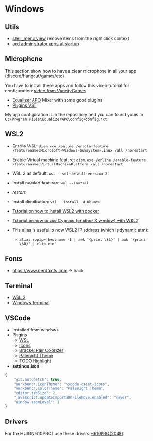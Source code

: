 # Windows
## Utils
- [shell_menu_view](https://www.nirsoft.net/utils/shell_menu_view.html) remove items from the right click context
- [add administrator apps at startup](https://superuser.com/questions/929225/how-to-run-a-program-as-an-administrator-at-startup-on-windows-10)

## Microphone
This section show how to have a clear microphone in all your app (discord/hangout/games/etc)

You have to install these apps and follow this video tutorial for configuration: [video from  VancityGames ](https://www.youtube.com/watch?v=J3fBx2ftaBs)
- [Equalizer APO](https://sourceforge.net/projects/equalizerapo/) Mixer with some good plugins
- [Plugins VST](https://www.reaper.fm/reaplugs/)

My app configuration is in the repositiory and you can found yours in `C:\Program Files\EqualizerAPO\config\config.txt`

## WSL2
- Enable WSL: `dism.exe /online /enable-feature /featurename:Microsoft-Windows-Subsystem-Linux /all /norestart`
- Enable Virtual machine feature: `dism.exe /online /enable-feature /featurename:VirtualMachinePlatform /all /norestart`
- WSL 2 as default: `wsl --set-default-version 2`
- Install needed features: `wsl --install`
- _restart_
- Install distribution: `wsl --install -d Ubuntu`

- [Tutorial on how to install WSL2 with docker](https://nickymeuleman.netlify.com/blog/linux-on-windows-wsl2-zsh-docker)
- [Tutorial on how to use Cypress (or other X window) with WSL2](https://nickymeuleman.netlify.com/blog/gui-on-wsl2-cypress/)
- This alias is useful to now WSL2 IP address (which is dynamic atm): 
  * `alias copip='hostname -I | awk "{print \$1}" | awk "{print \$0}" | clip.exe'`

## Fonts
- https://www.nerdfonts.com -> hack

## Terminal
- [WSL 2](https://docs.microsoft.com/fr-fr/windows/wsl/wsl2-index)
- [Windows Terminal](https://www.microsoft.com/en-us/p/windows-terminal-preview/9n0dx20hk701?activetab=pivot:overviewtab)

## VSCode
- Installed from windows
- Plugins
  * [WSL](https://marketplace.visualstudio.com/items?itemName=ms-vscode-remote.remote-wsl)
  * [Icons](https://marketplace.visualstudio.com/items?itemName=emmanuelbeziat.vscode-great-icons)
  * [Bracket Pair Colorizer](https://marketplace.visualstudio.com/items?itemName=CoenraadS.bracket-pair-colorizer)
  * [Palenight Theme](https://marketplace.visualstudio.com/items?itemName=whizkydee.material-palenight-theme)
  * [TODO Highlight](https://marketplace.visualstudio.com/items?itemName=wayou.vscode-todo-highlight)
- **settings.json**
```js
{
    "git.autofetch": true,
    "workbench.iconTheme": "vscode-great-icons",
    "workbench.colorTheme": "Palenight Theme",
    "editor.tabSize": 2,
    "javascript.updateImportsOnFileMove.enabled": "never",
    "window.zoomLevel": 1
}
```

## Drivers
For the HUION 610PRO I use these drivers [H610PRO(2048)](https://www.huion.com/index.php?m=content&c=index&a=lists&catid=16&down_title2=H610PRO).

